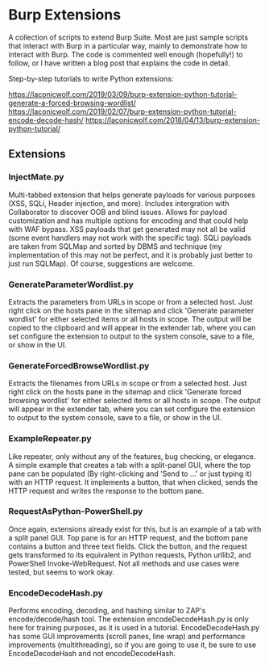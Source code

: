 # Burp Extensions
A collection of scripts to extend Burp Suite. Most are just sample scripts that interact with Burp in a particular way, mainly to demonstrate how to interact with Burp. The code is commented well enough (hopefully!) to follow, or I have written a blog post that explains the code in detail.

Step-by-step tutorials to write Python extensions:

https://laconicwolf.com/2019/03/09/burp-extension-python-tutorial-generate-a-forced-browsing-wordlist/
https://laconicwolf.com/2019/02/07/burp-extension-python-tutorial-encode-decode-hash/
https://laconicwolf.com/2018/04/13/burp-extension-python-tutorial/

## Extensions

### InjectMate.py
Multi-tabbed extension that helps generate payloads for various purposes (XSS, SQLi, Header injection, and more). Includes intergration with Collaborator to discover OOB and blind issues. Allows for payload customization and has multiple options for encoding and that could help with WAF bypass. XSS payloads that get generated may not all be valid (some event handlers may not work with the specific tag). SQLi payloads are taken from SQLMap and sorted by DBMS and technique (my implementation of this may not be perfect, and it is probably just better to just run SQLMap). Of course, suggestions are welcome. 

### GenerateParameterWordlist.py
Extracts the parameters from URLs in scope or from a selected host. Just right click on the hosts pane in the sitemap and click 'Generate parameter wordlist' for either selected items or all hosts in scope. The output will be copied to the clipboard and will appear in the extender tab, where you can set configure the extension to output to the system console, save to a file, or show in the UI.

### GenerateForcedBrowseWordlist.py
Extracts the filenames from URLs in scope or from a selected host. Just right click on the hosts pane in the sitemap and click 'Generate forced browsing wordlist' for either selected items or all hosts in scope. The output will appear in the extender tab, where you can set configure the extension to output to the system console, save to a file, or show in the UI.

### ExampleRepeater.py
Like repeater, only without any of the features, bug checking, or elegance. A simple example that creates a tab with a split-panel GUI, where the top pane can be populated (By right-clicking and 'Send to ...' or just typing it) with an HTTP request. It implements a button, that when clicked, sends the HTTP request and writes the response to the bottom pane.

### RequestAsPython-PowerShell.py
Once again, extensions already exist for this, but is an example of a tab with a split panel GUI. Top pane is for an HTTP request, and the bottom pane contains a button and three text fields. Click the button, and the request gets transformed to its equivalent in Python requests, Python urllib2, and PowerShell Invoke-WebRequest. Not all methods and use cases were tested, but seems to work okay.

### EncodeDecodeHash.py
Performs encoding, decoding, and hashing similar to ZAP's encode/decode/hash tool. The extension encodeDecodeHash.py is only here for training purposes, as it is used in a tutorial. EncodeDecodeHash.py has some GUI improvements (scroll panes, line wrap) and performance improvements (multithreading), so if you are going to use it, be sure to use EncodeDecodeHash and not encodeDecodeHash. 
